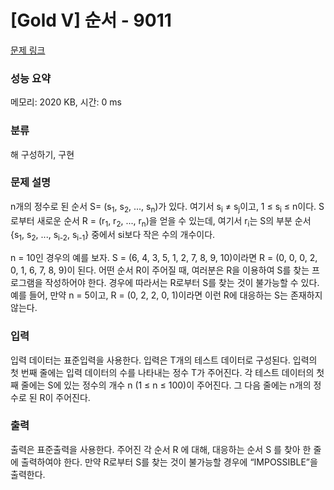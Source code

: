 # [Gold V] 순서 - 9011 

[문제 링크](https://www.acmicpc.net/problem/9011) 

### 성능 요약

메모리: 2020 KB, 시간: 0 ms

### 분류

해 구성하기, 구현

### 문제 설명

<p>n개의 정수로 된 순서 S= (s<sub>1</sub>, s<sub>2</sub>, ..., s<sub>n</sub>)가 있다. 여기서 s<sub>i</sub> ≠ s<sub>j</sub>이고, 1 ≤ s<sub>i</sub> ≤ n이다. S로부터 새로운 순서 R = (r<sub>1</sub>, r<sub>2</sub>, ..., r<sub>n</sub>)을 얻을 수 있는데, 여기서 r<sub>i</sub>는 S의 부분 순서 {s<sub>1</sub>, s<sub>2</sub>, ..., s<sub>i-2</sub>, s<sub>i-1</sub>} 중에서 si보다 작은 수의 개수이다.</p>

<p>n = 10인 경우의 예를 보자. S = (6, 4, 3, 5, 1, 2, 7, 8, 9, 10)이라면 R = (0, 0, 0, 2, 0, 1, 6, 7, 8, 9)이 된다. 어떤 순서 R이 주어질 때, 여러분은 R을 이용하여 S를 찾는 프로그램을 작성하어야 한다. 경우에 따라서는 R로부터 S를 찾는 것이 불가능할 수 있다. 예를 들어, 만약 n = 5이고, R = (0, 2, 2, 0, 1)이라면 이런 R에 대응하는 S는 존재하지 않는다.</p>

### 입력 

 <p>입력 데이터는 표준입력을 사용한다. 입력은 T개의 테스트 데이터로 구성된다. 입력의 첫 번째 줄에는 입력 데이터의 수를 나타내는 정수 T가 주어진다. 각 테스트 데이터의 첫째 줄에는 S에 있는 정수의 개수 n (1 ≤ n ≤ 100)이 주어진다. 그 다음 줄에는 n개의 정수로 된 R이 주어진다. </p>

### 출력 

 <p>출력은 표준출력을 사용한다. 주어진 각 순서 R 에 대해, 대응하는 순서 S 를 찾아 한 줄에 출력하여야 한다. 만약 R로부터 S를 찾는 것이 불가능할 경우에 “IMPOSSIBLE”을 출력한다.</p>

